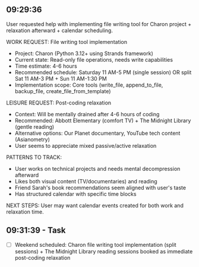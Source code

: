 
## 09:29:36
User requested help with implementing file writing tool for Charon project + relaxation afterward + calendar scheduling.

WORK REQUEST: File writing tool implementation
- Project: Charon (Python 3.12+ using Strands framework)
- Current state: Read-only file operations, needs write capabilities
- Time estimate: 4-6 hours
- Recommended schedule: Saturday 11 AM-5 PM (single session) OR split Sat 11 AM-3 PM + Sun 11 AM-1:30 PM
- Implementation scope: Core tools (write_file, append_to_file, backup_file, create_file_from_template)

LEISURE REQUEST: Post-coding relaxation
- Context: Will be mentally drained after 4-6 hours of coding
- Recommended: Abbott Elementary (comfort TV) + The Midnight Library (gentle reading)
- Alternative options: Our Planet documentary, YouTube tech content (Asianometry)
- User seems to appreciate mixed passive/active relaxation

PATTERNS TO TRACK:
- User works on technical projects and needs mental decompression afterward
- Likes both visual content (TV/documentaries) and reading
- Friend Sarah's book recommendations seem aligned with user's taste
- Has structured calendar with specific time blocks

NEXT STEPS: User may want calendar events created for both work and relaxation time.

## 09:31:39 - Task
- [ ] Weekend scheduled: Charon file writing tool implementation (split sessions) + The Midnight Library reading sessions booked as immediate post-coding relaxation
